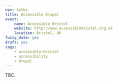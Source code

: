 ```yaml
---
nav: talks
title: Accessible Drupal
event:
    name: Accessible Bristol
    website: http://www.accessiblebristol.org.uk
    location: Bristol, UK
fuzzy_date: yes
draft: yes
tags:
    - accessible-bristol
    - accessibility
    - drupal
---
```

TBC.
